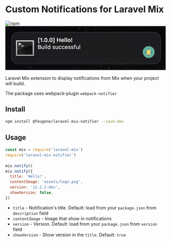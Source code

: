 # Custom Notifications for Laravel Mix

![npm](https://img.shields.io/npm/v/laravel-mix-notifier?style=flat-square)
![img](./assets/img1.png)


Laravel Mix extension to display notifications from Mix when your project will build.

The package uses webpack-plugin `webpack-notifier`

## Install

```bash
npm install @feugene/laravel-mix-notifier --save-dev
```

## Usage

```javascript
const mix = require('laravel-mix')
require('laravel-mix-notifier')

mix.notify()
mix.notify({
  title: 'Hello!',
  contentImage: 'assets/logo.png',
  version: '12.2.2-dev',
  showVersion: false,
})
```

* `title` - Notification's title. Default: load from your `package.json` from `description` field
* `contentImage` - Image that show in notifications
* `version` - Version. Default: load from your `package.json` from `version` field
* `showVersion` - Show version in the `title`. Default: `true`
